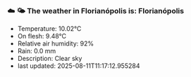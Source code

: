 ### ☁️ 🌤️  The weather in Florianópolis is: Florianópolis

- Temperature: 10.02°C
- On flesh: 9.48°C
- Relative air humidity: 92%
- Rain: 0.0 mm
- Description: Clear sky
- last updated: 2025-08-11T11:17:12.955284
